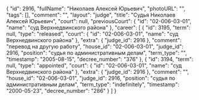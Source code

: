 {
    "id": 2916,
    "fullName": "Николаев Алексей Юрьевич",
    "photoURL": "",
    "tags": [],
    "comment": "",
    "layout": "judge",
    "title": "Судья Николаев Алексей Юрьевич",
    "court": null,
    "previousCourt": {
        "id": "02-006-03-01",
        "name": "суд Верхнедвинского района"
    },
    "career": [
        {
            "id": 3195,
            "term": null,
            "type": "released",
            "court": {
                "id": "02-006-03-01",
                "name": "суд Верхнедвинского района"
            },
            "extra": {
                "judge_id": 2916
            },
            "comment": "перевод на другую работу",
            "house_id": "02-006-03-01",
            "judge_id": 2916,
            "position": "судья по административным делам",
            "term_type": "",
            "timestamp": "2005-08-15",
            "decree_number": "376"
        },
        {
            "id": 3194,
            "term": null,
            "type": "appointed",
            "court": {
                "id": "02-006-03-01",
                "name": "суд Верхнедвинского района"
            },
            "extra": {
                "judge_id": 2916
            },
            "comment": "",
            "house_id": "02-006-03-01",
            "judge_id": 2916,
            "position": "судья по административным делам",
            "term_type": "indefinitely",
            "timestamp": "2000-05-23",
            "decree_number": "286"
        }
    ]
}